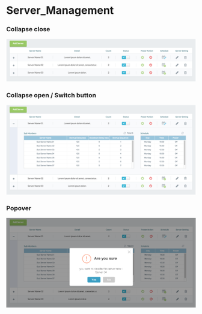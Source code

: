 # Server_Management

### Collapse close
![alt tag](https://raw.githubusercontent.com/annapolar/Server_Management/master/Demo/Demo_1.png)

### Collapse open / Switch button
![alt tag](https://raw.githubusercontent.com/annapolar/Server_Management/master/Demo/Demo_2.png)

### Popover
![alt tag](https://raw.githubusercontent.com/annapolar/Server_Management/master/Demo/Demo_3.png)
